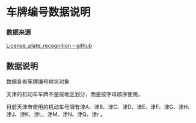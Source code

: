 # 车牌编号数据说明

### 数据来源

[License_plate_recognition - github](https://github.com/casuallyName/License_plate_recognition/blob/0110cf5a51b759fbc33de662f91e82cf75de8130/args.py#L38)


## 数据说明

数据各省车牌编号树状对象

天津的机动车车牌不是按地区划分，而是按字母顺序使用。

目前天津市使用的机动车号牌有津A、津B、津C、津D、津E、津F、津G、津H、津J、津K、津L、津M、津N、津Q、津r 。

